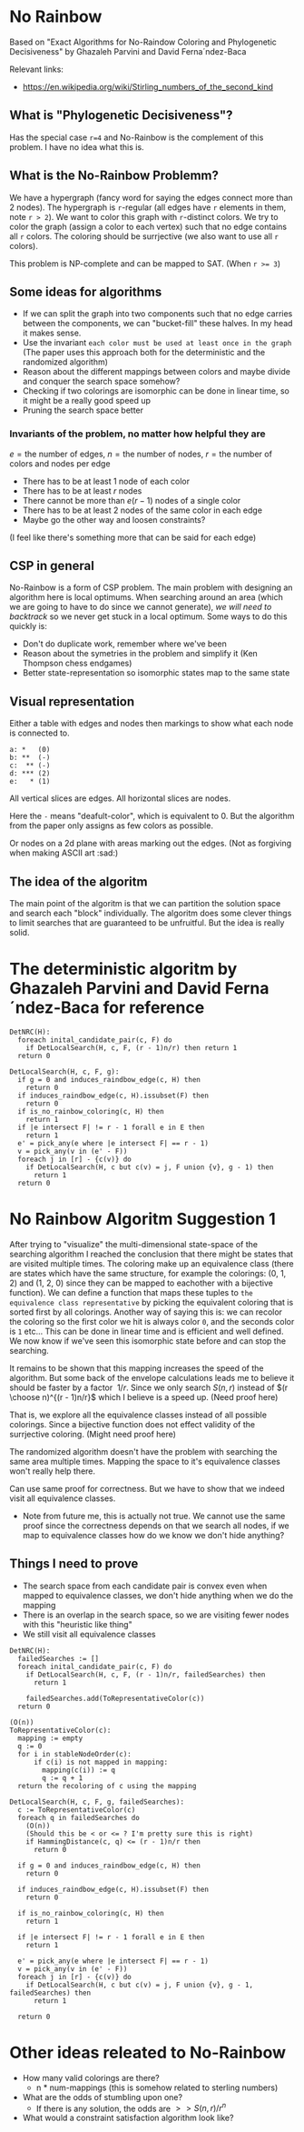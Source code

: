 # No Rainbow
Based on "Exact Algorithms for No-Raindow Coloring and Phylogenetic Decisiveness" by Ghazaleh Parvini and David Ferna´ndez-Baca

Relevant links:
 - https://en.wikipedia.org/wiki/Stirling_numbers_of_the_second_kind

## What is "Phylogenetic Decisiveness"?
Has the special case `r=4` and No-Rainbow is the complement of this problem.
I have no idea what this is.

## What is the No-Rainbow Problemm?
We have a hypergraph (fancy word for saying the edges connect more than 2 nodes).
The hypergraph is `r`-regular (all edges have `r` elements in them, note `r > 2`).
We want to color this graph with `r`-distinct colors.
We try to color the graph (assign a color to each vertex) such that no edge contains all `r` colors.
The coloring should be surrjective (we also want to use  all `r` colors).

This problem is NP-complete and can be mapped to SAT. (When `r >= 3`)

## Some ideas for algorithms
 - If we can split the graph into two components such that no edge carries between the components, we can "bucket-fill" these halves. In my head it makes sense.
 - Use the invariant `each color must be used at least once in the graph` (The paper uses this approach both for the deterministic and the randomized algorithm)
 - Reason about the different mappings between colors and maybe divide and conquer the search space somehow?
 - Checking if two colorings are isomorphic can be done in linear time, so it might be a really good speed up
 - Pruning the search space better

### Invariants of the problem, no matter how helpful they are
$e = \textrm{the number of edges}$,
$n = \textrm{the number of nodes}$,
$r = \textrm{the number of colors and nodes per edge}$
 - There has to be at least 1 node of each color
 - There has to be at least $r$ nodes
 - There cannot be more than $e(r-1)$ nodes of a single color
 - There has to be at least 2 nodes of the same color in each edge
 - Maybe go the other way and loosen constraints?

(I feel like there's something more that can be said for each edge)

## CSP in general
No-Rainbow is a form of CSP problem.
The main problem with designing an algorithm here is local optimums.
When searching around an area (which we are going to have to do since we cannot generate), *we will need to backtrack* so we never get stuck in a local optimum.
Some ways to do this quickly is:
  - Don't do duplicate work, remember where we've been
  - Reason about the symetries in the problem and simplify it (Ken Thompson chess endgames)
  - Better state-representation so isomorphic states map to the same state

## Visual representation
Either a table with edges and nodes then markings to show what each node is connected to.
```
a: *   (0)
b: **  (-)
c:  ** (-)
d: *** (2)
e:   * (1)
```
All vertical slices are edges. All horizontal slices are nodes.

Here the `-` means "deafult-color", which is equivalent to 0. But the algorithm from the paper only assigns as few colors as possible.

Or nodes on a 2d plane with areas marking out the edges.
(Not as forgiving when making ASCII art :sad:)

## The idea of the algoritm

The main point of the algoritm is that we can partition the solution space and search each "block" individually.
The algoritm does some clever things to limit searches that are guaranteed to be unfruitful. But the idea is really solid.

# The deterministic algoritm by Ghazaleh Parvini and David Ferna´ndez-Baca for reference
```
DetNRC(H):
  foreach inital_candidate_pair(c, F) do
    if DetLocalSearch(H, c, F, (r - 1)n/r) then return 1
  return 0

DetLocalSearch(H, c, F, g):
  if g = 0 and induces_raindbow_edge(c, H) then
    return 0
  if induces_raindbow_edge(c, H).issubset(F) then
    return 0
  if is_no_rainbow_coloring(c, H) then
    return 1
  if |e intersect F| != r - 1 forall e in E then
    return 1
  e' = pick_any(e where |e intersect F| == r - 1)
  v = pick_any(v in (e' - F))
  foreach j in [r] - {c(v)} do
    if DetLocalSearch(H, c but c(v) = j, F union {v}, g - 1) then
      return 1
  return 0
```

# No Rainbow Algoritm Suggestion 1
After trying to "visualize" the multi-dimensional state-space of the searching
algorithm I reached the conclusion that there might be states that are visited
multiple times. The coloring make up an equivalence class (there are states
which have the same structure, for example the colorings: (0, 1, 2) and (1, 2,
0) since they can be mapped to eachother with a bijective function). We can
define a function that maps these tuples to `the equivalence class
representative` by picking the equivalent coloring that is sorted first by all
colorings. Another way of saying this is: we can recolor the coloring so the
first color we hit is always color `0`, and the seconds color is `1` etc...
This can be done in linear time and is efficient and well defined. We now know
if we've seen this isomorphic state before and can stop the searching.

It remains to be shown that this mapping increases the speed of the algorithm.
But some back of the envelope calculations leads me to believe it should be
faster by a factor $~1/r$. Since we only search $S(n, r)$ instead of $(r
\choose n)^{(r - 1)n/r}$ which I believe is a speed up.
(Need proof here)

That is, we explore all the equivalence classes instead of all possible colorings.
Since a bijective function does not effect validity of the surrjective coloring.
(Might need proof here)

The randomized algorithm doesn't have the problem with searching the same area multiple
times. Mapping the space to it's equivalence classes won't really help there.

Can use same proof for correctness. But we have to show that we indeed visit all equivalence classes.
 - Note from future me, this is actually not true. We cannot use the same proof
since the correctness depends on that we search all nodes, if we map to
equivalence classes how do we know we don't hide anything?

## Things I need to prove
 - The search space from each candidate pair is convex even when mapped to equivalence classes, we don't hide anything when we do the mapping
 - There is an overlap in the search space, so we are visiting fewer nodes with this "heuristic like thing"
 - We still visit all equivalence classes

```
DetNRC(H):
  failedSearches := []
  foreach inital_candidate_pair(c, F) do
    if DetLocalSearch(H, c, F, (r - 1)n/r, failedSearches) then
      return 1

    failedSearches.add(ToRepresentativeColor(c))
  return 0

(O(n))
ToRepresentativeColor(c):
  mapping := empty
  q := 0
  for i in stableNodeOrder(c):
      if c(i) is not mapped in mapping:
        mapping(c(i)) := q
        q := q + 1
  return the recoloring of c using the mapping

DetLocalSearch(H, c, F, g, failedSearches):
  c := ToRepresentativeColor(c)
  foreach q in failedSearches do
    (O(n))
    (Should this be < or <= ? I'm pretty sure this is right)
    if HammingDistance(c, q) <= (r - 1)n/r then
      return 0

  if g = 0 and induces_raindbow_edge(c, H) then
    return 0

  if induces_raindbow_edge(c, H).issubset(F) then
    return 0

  if is_no_rainbow_coloring(c, H) then
    return 1

  if |e intersect F| != r - 1 forall e in E then
    return 1

  e' = pick_any(e where |e intersect F| == r - 1)
  v = pick_any(v in (e' - F))
  foreach j in [r] - {c(v)} do
    if DetLocalSearch(H, c but c(v) = j, F union {v}, g - 1, failedSearches) then
      return 1

  return 0
```

# Other ideas releated to No-Rainbow
  - How many valid colorings are there?
    - n * num-mappings (this is somehow related to sterling numbers)
  - What are the odds of stumbling upon one?
    - If there is any solution, the odds are $>> S(n, r)/r^n$
  - What would a constraint satisfaction algorithm look like?
